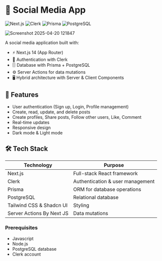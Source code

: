 # 📱 Social Media App

![Next.js](https://img.shields.io/badge/Next.js-000000?style=for-the-badge&logo=nextdotjs&logoColor=white)
![Clerk](https://img.shields.io/badge/Clerk-Auth-8A2BE2?style=for-the-badge)
![Prisma](https://img.shields.io/badge/Prisma-3982CE?style=for-the-badge&logo=Prisma&logoColor=white)
![PostgreSQL](https://img.shields.io/badge/PostgreSQL-316192?style=for-the-badge&logo=postgresql&logoColor=white)

![Screenshot 2025-04-20 121847](https://github.com/user-attachments/assets/1ad07954-1e38-4987-afbb-5ee73e485326)

A social media application built with:

- ⚡ Next.js 14 (App Router)
- 🔐 Authentication with Clerk
- 🗄️ Database with Prisma + PostgreSQL
- ⚙️ Server Actions for data mutations
- 🖥️ Hybrid architecture with Server & Client Components

## 🚀 Features

- User authentication (Sign up, Login, Profile management)
- Create, read, update, and delete posts
- Create profiles, Share posts, Follow other users, Like, Comment
- Real-time updates
- Responsive design
- Dark mode & Light mode

## 🛠️ Tech Stack

| Technology                  | Purpose                          |
|-----------------------------|----------------------------------|
| Next.js                     | Full-stack React framework       |
| Clerk                       | Authentication & user management |
| Prisma                      | ORM for database operations      |
| PostgreSQL                  | Relational database              |
| Tailwind CSS & Shadcn UI    | Styling                          |
| Server Actions By Next JS   | Data mutations                   | 


### Prerequisites

- Javascript
- Node.js
- PostgreSQL database
- Clerk account

